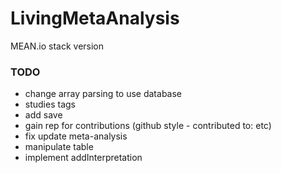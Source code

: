 # LivingMetaAnalysis
MEAN.io stack version

### TODO
- change array parsing to use database
- studies tags
- add save
- gain rep for contributions (github style - contributed to: etc)
- fix update meta-analysis
- manipulate table
- implement addInterpretation
